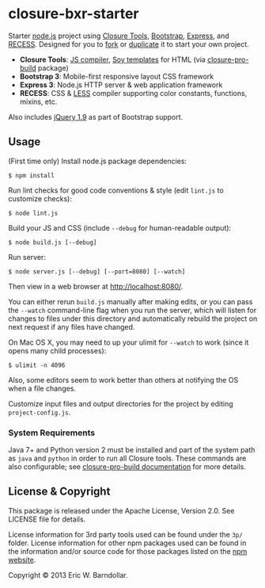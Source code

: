 closure-bxr-starter
===================

Starter [node.js](http://nodejs.org) project using [Closure Tools](http://developers.google.com/closure), [Bootstrap](http://getbootstrap.com), [Express](http://expressjs.com), and [RECESS](http://twitter.github.io/recess). Designed for you to [fork](http://help.github.com/articles/fork-a-repo) or [duplicate](http://help.github.com/articles/duplicating-a-repository) it to start your own project.

- **Closure Tools**: [JS compiler](https://developers.google.com/closure/compiler), [Soy templates](http://developers.google.com/closure/templates) for HTML (via [closure-pro-build](http://github.com/Lindurion/closure-pro-build) package)
- **Bootstrap 3**: Mobile-first responsive layout CSS framework
- **Express 3**: Node.js HTTP server & web application framework
- **RECESS**: CSS & [LESS](http://lesscss.org) compiler supporting color constants, functions, mixins, etc.

Also includes [jQuery 1.9](http://jquery.com) as part of Bootstrap support.


Usage
-----
(First time only) Install node.js package dependencies:

    $ npm install

Run lint checks for good code conventions & style (edit `lint.js` to customize checks):

    $ node lint.js

Build your JS and CSS (include `--debug` for human-readable output):

    $ node build.js [--debug]

Run server:

    $ node server.js [--debug] [--port=8080] [--watch]

Then view in a web browser at [http://localhost:8080/](http://localhost:8080/).

You can either rerun `build.js` manually after making edits, or you can pass the `--watch` command-line flag when you run the server, which will listen for changes to files under this directory and automatically rebuild the project on next request if any files have changed.

On Mac OS X, you may need to up your ulimit for `--watch` to work (since it opens many child processes):

    $ ulimit -n 4096

Also, some editors seem to work better than others at notifying the OS when a file changes.

Customize input files and output directories for the project by editing `project-config.js`.


### System Requirements ###

Java 7+ and Python version 2 must be installed and part of the system path as `java` and `python` in order to run all Closure tools. These commands are also configurable; see [closure-pro-build documentation](http://github.com/Lindurion/closure-pro-build#system-requirements) for more details.


License & Copyright
-------------------
This package is released under the Apache License, Version 2.0. See LICENSE file for details.

License information for 3rd party tools used can be found under the `3p/` folder. License information for other npm packages used can be found in the information and/or source code for those packages listed on the [npm website](http://npmjs.org/).

Copyright &copy; 2013 Eric W. Barndollar.
